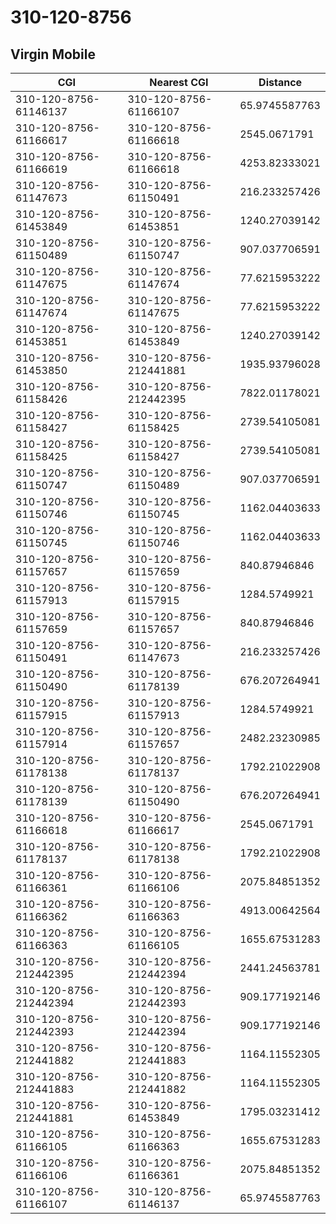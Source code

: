 # 310-120-8756
## Virgin Mobile


| CGI | Nearest CGI | Distance |
|-----|-------------|----------|
| 310-120-8756-61146137 | 310-120-8756-61166107 | 65.9745587763 |
| 310-120-8756-61166617 | 310-120-8756-61166618 | 2545.0671791 |
| 310-120-8756-61166619 | 310-120-8756-61166618 | 4253.82333021 |
| 310-120-8756-61147673 | 310-120-8756-61150491 | 216.233257426 |
| 310-120-8756-61453849 | 310-120-8756-61453851 | 1240.27039142 |
| 310-120-8756-61150489 | 310-120-8756-61150747 | 907.037706591 |
| 310-120-8756-61147675 | 310-120-8756-61147674 | 77.6215953222 |
| 310-120-8756-61147674 | 310-120-8756-61147675 | 77.6215953222 |
| 310-120-8756-61453851 | 310-120-8756-61453849 | 1240.27039142 |
| 310-120-8756-61453850 | 310-120-8756-212441881 | 1935.93796028 |
| 310-120-8756-61158426 | 310-120-8756-212442395 | 7822.01178021 |
| 310-120-8756-61158427 | 310-120-8756-61158425 | 2739.54105081 |
| 310-120-8756-61158425 | 310-120-8756-61158427 | 2739.54105081 |
| 310-120-8756-61150747 | 310-120-8756-61150489 | 907.037706591 |
| 310-120-8756-61150746 | 310-120-8756-61150745 | 1162.04403633 |
| 310-120-8756-61150745 | 310-120-8756-61150746 | 1162.04403633 |
| 310-120-8756-61157657 | 310-120-8756-61157659 | 840.87946846 |
| 310-120-8756-61157913 | 310-120-8756-61157915 | 1284.5749921 |
| 310-120-8756-61157659 | 310-120-8756-61157657 | 840.87946846 |
| 310-120-8756-61150491 | 310-120-8756-61147673 | 216.233257426 |
| 310-120-8756-61150490 | 310-120-8756-61178139 | 676.207264941 |
| 310-120-8756-61157915 | 310-120-8756-61157913 | 1284.5749921 |
| 310-120-8756-61157914 | 310-120-8756-61157657 | 2482.23230985 |
| 310-120-8756-61178138 | 310-120-8756-61178137 | 1792.21022908 |
| 310-120-8756-61178139 | 310-120-8756-61150490 | 676.207264941 |
| 310-120-8756-61166618 | 310-120-8756-61166617 | 2545.0671791 |
| 310-120-8756-61178137 | 310-120-8756-61178138 | 1792.21022908 |
| 310-120-8756-61166361 | 310-120-8756-61166106 | 2075.84851352 |
| 310-120-8756-61166362 | 310-120-8756-61166363 | 4913.00642564 |
| 310-120-8756-61166363 | 310-120-8756-61166105 | 1655.67531283 |
| 310-120-8756-212442395 | 310-120-8756-212442394 | 2441.24563781 |
| 310-120-8756-212442394 | 310-120-8756-212442393 | 909.177192146 |
| 310-120-8756-212442393 | 310-120-8756-212442394 | 909.177192146 |
| 310-120-8756-212441882 | 310-120-8756-212441883 | 1164.11552305 |
| 310-120-8756-212441883 | 310-120-8756-212441882 | 1164.11552305 |
| 310-120-8756-212441881 | 310-120-8756-61453849 | 1795.03231412 |
| 310-120-8756-61166105 | 310-120-8756-61166363 | 1655.67531283 |
| 310-120-8756-61166106 | 310-120-8756-61166361 | 2075.84851352 |
| 310-120-8756-61166107 | 310-120-8756-61146137 | 65.9745587763 |
